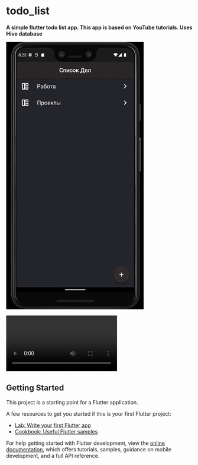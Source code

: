 # todo_list

**A simple flutter todo list app. This app is based on YouTube tutorials. Uses Hive database**

<img src="resource/todo_list.gif">

<video src="resource/todo_list.mp4"> </video>

## Getting Started

This project is a starting point for a Flutter application.

A few resources to get you started if this is your first Flutter project:

- [Lab: Write your first Flutter app](https://docs.flutter.dev/get-started/codelab)
- [Cookbook: Useful Flutter samples](https://docs.flutter.dev/cookbook)

For help getting started with Flutter development, view the
[online documentation](https://docs.flutter.dev/), which offers tutorials,
samples, guidance on mobile development, and a full API reference.
